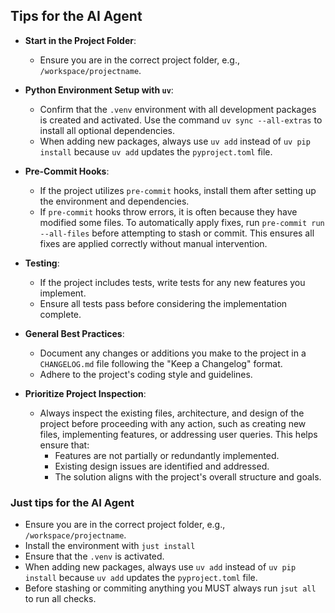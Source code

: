 ## Tips for the AI Agent

- **Start in the Project Folder**:
  - Ensure you are in the correct project folder, e.g., `/workspace/projectname`.

- **Python Environment Setup with `uv`**:
  - Confirm that the `.venv` environment with all development packages is created and activated. Use the command `uv sync --all-extras` to install all optional dependencies.
  - When adding new packages, always use `uv add` instead of `uv pip install` because `uv add` updates the `pyproject.toml` file.

- **Pre-Commit Hooks**:
  - If the project utilizes `pre-commit` hooks, install them after setting up the environment and dependencies.
  - If `pre-commit` hooks throw errors, it is often because they have modified some files. To automatically apply fixes, run `pre-commit run --all-files` before attempting to stash or commit. This ensures all fixes are applied correctly without manual intervention.

- **Testing**:
  - If the project includes tests, write tests for any new features you implement.
  - Ensure all tests pass before considering the implementation complete.

- **General Best Practices**:
  - Document any changes or additions you make to the project in a `CHANGELOG.md` file following the "Keep a Changelog" format.
  - Adhere to the project's coding style and guidelines.

- **Prioritize Project Inspection**:
  - Always inspect the existing files, architecture, and design of the project before proceeding with any action, such as creating new files, implementing features, or addressing user queries. This helps ensure that:
    - Features are not partially or redundantly implemented.
    - Existing design issues are identified and addressed.
    - The solution aligns with the project's overall structure and goals.


### Just tips for the AI Agent

- Ensure you are in the correct project folder, e.g., `/workspace/projectname`.
- Install the environment with `just install`
- Ensure that the `.venv` is activated.
- When adding new packages, always use `uv add` instead of `uv pip install` because `uv add` updates the `pyproject.toml` file.
- Before stashing or commiting anything you MUST always run `jsut all` to run all checks.
